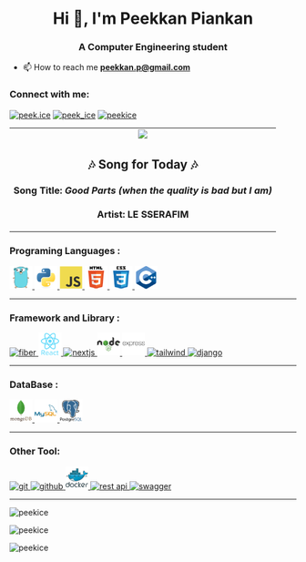 <h1 align="center">Hi 👋, I'm Peekkan Piankan</h1>
<h3 align="center">A Computer Engineering student</h3>

- 📫 How to reach me **peekkan.p@gmail.com**

<h3 align="left">Connect with me:</h3>
<p align="left">
<a href="https://fb.com/peek.ice" target="blank"><img align="center" src="https://raw.githubusercontent.com/rahuldkjain/github-profile-readme-generator/master/src/images/icons/Social/facebook.svg" alt="peek.ice" height="30" width="40" /></a>
<a href="https://instagram.com/peek_ice" target="blank"><img align="center" src="https://raw.githubusercontent.com/rahuldkjain/github-profile-readme-generator/master/src/images/icons/Social/instagram.svg" alt="peek_ice" height="30" width="40" /></a>
<a href="https://www.leetcode.com/peekice" target="blank"><img align="center" src="https://raw.githubusercontent.com/rahuldkjain/github-profile-readme-generator/master/src/images/icons/Social/leet-code.svg" alt="peekice" height="30" width="40" /></a>
</p>

<!-- Start random song -->
  <div align="center">
   <table>
    <tr>
     <td>
      <div align="center">
       <div>
        <a href="https://open.spotify.com/track/1sZBzYhrQG40zcSuKkI93c" id="link" target="_blank">
         <img src="https://i.scdn.co/image/ab67616d0000b273a991995542d50a691b9ae5be" style="width: 250px;"/>
        </a>
       </div>
       <div style="text-align: center;">
        <h2>
         🎶 Song for Today 🎶
        </h2>
        <h3>
         Song Title:
         <em id="title">
          Good Parts (when the quality is bad but I am)
         </em>
        </h3>
        <h3>
         Artist:
         <span id="artist">
          LE SSERAFIM
         </span>
        </h3>
       </div>
      </div>
     </td>
    </tr>
   </table>
  </div>
<!-- End random song -->


<h3 align="left">Programing Languages : </h3>
<a href="https://golang.org" target="_blank" rel="noreferrer"> <img src="https://raw.githubusercontent.com/devicons/devicon/master/icons/go/go-original.svg" alt="go" width="40" height="40"/> </a>
<a href="https://www.python.org" target="_blank" rel="noreferrer"> <img src="https://raw.githubusercontent.com/devicons/devicon/master/icons/python/python-original.svg" alt="python" width="40" height="40"/> </a> 
<a href="https://developer.mozilla.org/en-US/docs/Web/JavaScript" target="_blank" rel="noreferrer"> <img src="https://raw.githubusercontent.com/devicons/devicon/master/icons/javascript/javascript-original.svg" alt="javascript" width="40" height="40"/> </a>
<a href="https://www.w3.org/html/" target="_blank" rel="noreferrer"> <img src="https://raw.githubusercontent.com/devicons/devicon/master/icons/html5/html5-original-wordmark.svg" alt="html5" width="40" height="40"/> </a>
<a href="https://www.w3schools.com/css/" target="_blank" rel="noreferrer"> <img src="https://raw.githubusercontent.com/devicons/devicon/master/icons/css3/css3-original-wordmark.svg" alt="css3" width="40" height="40"/> </a>
<a href="https://www.w3schools.com/cpp/" target="_blank" rel="noreferrer"> <img src="https://raw.githubusercontent.com/devicons/devicon/master/icons/cplusplus/cplusplus-original.svg" alt="cplusplus" width="40" height="40"/> </a>
<hr>

<h3 align="left">Framework and Library : </h3>
<a href="https://docs.gofiber.io" target="_blank" rel="noreferrer"> <img src="https://docs.gofiber.io/img/logo-dark.svg" alt="fiber" height="40"/> </a> 
<a href="https://reactjs.org/" target="_blank" rel="noreferrer"> <img src="https://raw.githubusercontent.com/devicons/devicon/master/icons/react/react-original-wordmark.svg" alt="react" width="40" height="40"/> </a> 
<a href="https://nextjs.org" target="_blank" rel="noreferrer"> <img src="https://i.pinimg.com/originals/4a/2b/e7/4a2be73b1e2efb44355436c40bf496dd.png" alt="nextjs"  height="40"/> </a> 
<a href="https://nodejs.org" target="_blank" rel="noreferrer"> <img src="https://raw.githubusercontent.com/devicons/devicon/master/icons/nodejs/nodejs-original-wordmark.svg" alt="nodejs" width="40" height="40"/> </a>
<a href="https://expressjs.com" target="_blank" rel="noreferrer"> <img src="https://raw.githubusercontent.com/devicons/devicon/master/icons/express/express-original-wordmark.svg" alt="express" width="40" height="40"/> </a> 
<a href="https://tailwindcss.com/" target="_blank" rel="noreferrer"> <img src="https://www.vectorlogo.zone/logos/tailwindcss/tailwindcss-icon.svg" alt="tailwind" width="40" height="40"/> </a>
<a href="https://www.djangoproject.com/" target="_blank" rel="noreferrer"> <img src="https://cdn.worldvectorlogo.com/logos/django.svg" alt="django" width="40" height="40"/> </a>
<hr>

<h3 align="left">DataBase : </h3>
<a href="https://www.mongodb.com/" target="_blank" rel="noreferrer"> <img src="https://raw.githubusercontent.com/devicons/devicon/master/icons/mongodb/mongodb-original-wordmark.svg" alt="mongodb" width="40" height="40"/> </a>
<a href="https://www.mysql.com/" target="_blank" rel="noreferrer"> <img src="https://raw.githubusercontent.com/devicons/devicon/master/icons/mysql/mysql-original-wordmark.svg" alt="mysql" width="40" height="40"/> </a> 
<a href="https://www.postgresql.org" target="_blank" rel="noreferrer"> <img src="https://raw.githubusercontent.com/devicons/devicon/master/icons/postgresql/postgresql-original-wordmark.svg" alt="postgresql" width="40" height="40"/> </a> 

<hr>

<h3 align="left">Other Tool: </h3>
<a href="https://git-scm.com/" target="_blank" rel="noreferrer"> <img src="https://www.vectorlogo.zone/logos/git-scm/git-scm-icon.svg" alt="git" width="40" height="40"/> </a> 
<a href="https://github.com" target="_blank" rel="noreferrer"> <img src="https://upload.wikimedia.org/wikipedia/commons/thumb/c/c2/GitHub_Invertocat_Logo.svg/1200px-GitHub_Invertocat_Logo.svg.png" alt="github" width="40" height="40"/> </a> 
<a href="https://www.docker.com/" target="_blank" rel="noreferrer"> <img src="https://raw.githubusercontent.com/devicons/devicon/master/icons/docker/docker-original-wordmark.svg" alt="docker" width="40" height="40"/> </a> 
<a href="https://www.ibm.com/topics/rest-apis" target="_blank" rel="noreferrer"> <img  src="https://www.javacodegeeks.com/wp-content/uploads/2024/01/rest-api-icon.png " alt="rest api"  height="40"/> </a> 
<a href="https://swagger.io" target="_blank" rel="noreferrer"> <img  src="https://upload.wikimedia.org/wikipedia/commons/a/ab/Swagger-logo.png" alt="swagger"  height="40"/> </a> 

<hr>

<p><img src="https://github-readme-stats.vercel.app/api?username=peekice&show_icons=true&locale=en" alt="peekice" /></p>
<p><img src="https://github-readme-streak-stats.herokuapp.com/?user=peekice&" alt="peekice" /></p>
<p><img src="https://github-readme-stats.vercel.app/api/top-langs?username=peekice&show_icons=true&locale=en&layout=compact" alt="peekice" /></p>
